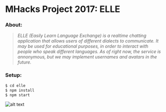 # MHacks Project 2017: ELLE

### About:

> *ELLE (Easily Learn Language Exchange) 
> is a realtime chatting application that 
> allows users of different dialects to 
> communicate. It may be used for educational 
> purposes, in order to interact with people 
> who speak different languages. As of right 
> now, the service is annonymous, but we may 
> implement usernames and avatars in the future.*

### Setup:

```sh
$ cd elle
$ npm install
$ npm start
```
![alt text](https://github.com/oryzajustin/elle/blob/master/gif/elle.gif)


